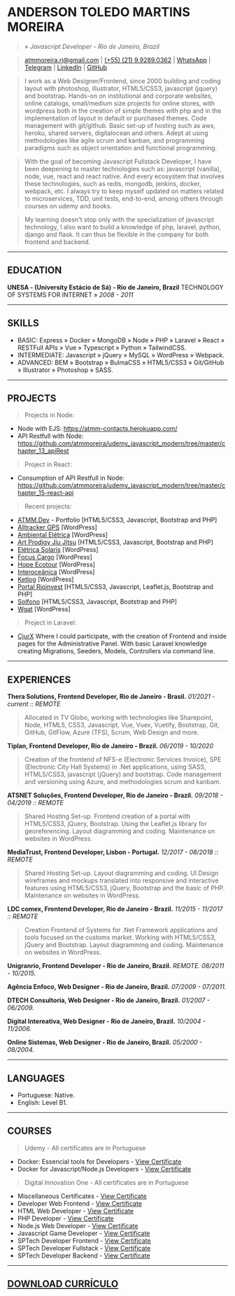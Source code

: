 # ANDERSON TOLEDO MARTINS MOREIRA
> » *Javascript Developer - Rio de Janeiro, Brazil*

> [atmmoreira.rj@gmail.com](mailto:atmmoreira.rj@gmail.com)
| [(+55) (21) 9.9289.0362](tel:+5521992890362)
| [WhatsApp](https://api.whatsapp.com/send?phone=5521992890362)
| [Telegram](https://telegram.me/atmmoreira)
| [LinkedIn](http://br.linkedin.com/in/atmmoreira)
| [GitHub](https://github.com/atmmoreira)

> I work as a Web Designer/Frontend, since 2000 building and coding layout with photoshop, illustrator, HTML5/CSS3, javascript (jquery) and bootstrap. Hands-on on institutional and corporate websites, online catalogs, small/medium size projects for online stores, with wordpress both in the creation of simple themes with php and in the implementation of layout in default or purchased themes. Code management with git/github. Basic set-up of hosting such as aws, heroku, shared servers, digitalocean and others. Adept at using methodologies like agile scrum and kanban, and programming paradigms such as object orientation and functional programming.

> With the goal of becoming Javascript Fullstack Developer, I have been deepening to master technologies such as: javascript (vanilla), node, vue, react and react native. And every ecosystem that involves these technologies, such as redis, mongodb, jenkins, docker, webpack, etc. I always try to keep myself updated on matters related to microservices, TDD, unit tests, end-to-end, among others through courses on udemy and books.

> My learning doesn't stop only with the specialization of javascript technology, I also want to build a knowledge of php, laravel, python, django and flask. It can thus be flexible in the company for both frontend and backend.

----

## EDUCATION
**UNESA - (University Estácio de Sá) - Rio de Janeiro, Brazil**
TECHNOLOGY OF SYSTEMS FOR INTERNET » *2008 - 2011*

----

## SKILLS
- BASIC: Express » Docker » MongoDB » Node » PHP » Laravel » React » RESTFull APIs » Vue » Typescript » Python » TailwindCSS.
- INTERMEDIATE: Javascript » jQuery » MySQL » WordPress » Webpack.
- ADVANCED: BEM » Bootstrap » BulmaCSS » HTML5/CSS3 » Git/GitHub » Illustrator » Photoshop » SASS.

----

## PROJECTS
> Projects in Node:
- Node with EJS: https://atmm-contacts.herokuapp.com/
- API Restfull with Node: https://github.com/atmmoreira/udemy_javascript_modern/tree/master/chapter_13_apiRest

> Project in React:
- Consumption of API Restfull in Node: https://github.com/atmmoreira/udemy_javascript_modern/tree/master/chapter_15-react-api

> Recent projects:
- [ATMM.Dev](https://www.atmm.dev) - Portfolio [HTML5/CSS3, Javascript, Bootstrap and PHP]
- [Alltracker GPS](http://www.alltrackergps.com.br) [WordPress]
- [Ambiental Elétrica](http://www.ambientaleletrica.com.br) [WordPress]
- [Art Prodigy Jiu Jitsu](http://artprodigyjiujitsu.com.br/) [HTML5/CSS3, Javascript, Bootstrap and PHP]
- [Elétrica Solaris](http://www.eletricasolaris.com.br) [WordPress]
- [Focus Cargo](http://www.focuscargo.com) [WordPress]
- [Hope Ecotour](http://www.hopeecotour.com.br) [WordPress]
- [Interoceânica](http://www.interoceanica.com.br) [WordPress]
- [Ketlog](http://www.ketlog.com.br) [WordPress]
- [Portal Rioinvest](http://www.rioinvest.rj.gov.br) [HTML5/CSS3, Javascript, Leaflet.js, Bootstrap and PHP]
- [Solfono](http://www.solfono.com.br) [HTML5/CSS3, Javascript, Bootstrap and PHP]
- [Wgat](http://www.wgat.com.br) [WordPress]

> Project in Laravel:
- [CjurX](http://www.cjurx.com.br) Where I could participate, with the creation of Frontend and inside pages for the Administrative Panel. With basic Laravel knowledge creating Migrations, Seeders, Models, Controllers via command line.

----

## EXPERIENCES

**Thera Solutions, Frontend Developer, Rio de Janeiro - Brasil.**
*01/2021 - current :: REMOTE*
> Allocated in TV Globo, working with technologies like Sharepoint, Node, HTML5, CSS3, Javascript, Vue, Vuex, Vuetify, Bootstrap, Git, GitHub, GitFlow, Azure (TFS), Scrum, Web Design and more.

**Tiplan, Frontend Developer, Rio de Janeiro - Brazil.**
*06/2019 - 10/2020*
> Creation of the frontend of NFS-e (Electronic Services Invoice), SPE (Electronic City Hall Systems) in .Net applications, using SASS, HTML5/CSS3, javascript (jQuery) and bootstrap. Code management and versioning using Azure, and methodologies scrum and kanbam.

**ATSNET Soluções, Frontend Developer, Rio de Janeiro - Brazil.**
*09/2018 - 04/2019 :: REMOTE*
> Shared Hosting Set-up. Frontend creation of a portal with HTML5/CSS3, jQuery, Bootstrap. Using the Leaflet.js library for georeferencing. Layout diagramming and coding. Maintenance on websites in WordPress.

**MediaTrust, Frontend Developer, Lisbon - Portugal.**
*12/2017 - 08/2018 :: REMOTE*
> Shared Hosting Set-up. Layout diagramming and coding. UI Design wireframes and mockups translated into responsive and interactive features using HTML5/CSS3, jQuery, Bootstrap and the basic of PHP. Maintenance on websites in WordPress.

**LDC comex, Frontend Developer, Rio de Janeiro - Brazil.**
*11/2015 - 11/2017 :: REMOTE*
> Creation Frontend of Systems for .Net Framework applications and tools focused on the customs market. Working with HTML5/CSS3, jQuery and Bootstrap. Layout diagramming and coding. Maintenance on websites in WordPress.

**Unigranrio, Frontend Developer - Rio de Janeiro, Brazil.**
*REMOTE. 08/2011 - 10/2015.*

**Agência Enfoco, Web Designer - Rio de Janeiro, Brazil.**
*07/2009 - 07/2011.*

**DTECH Consultoria, Web Designer - Rio de Janeiro, Brazil.**
*01/2007 - 06/2009.*

**Digital Intereativa, Web Designer - Rio de Janeiro, Brazil.**
*10/2004 - 11/2006.*

**Online Sistemas, Web Designer - Rio de Janeiro, Brazil.**
*05/2000 - 08/2004.*

----

## LANGUAGES
- Portuguese: Native.
- English: Level B1.

----

## COURSES
> Udemy - All certificates are in Portuguese
- Docker: Essencial tools for Developers - [View Certificate](https://bit.ly/2JUzZ6i)
- Docker for Javascript/Node.js Developers - [View Certificate](https://bit.ly/3mb8SRm)

> Digital Innovation One - All certificates are in Portuguese
- Miscellaneous Certificates - [View Certificate](https://bit.ly/378WU6L)
- Developer Web Frontend - [View Certificate](https://bit.ly/3qLNy8L)
- HTML Web Developer - [View Certificate](https://bit.ly/33ZIjbG)
- PHP Developer - [View Certificate](http://bit.ly/3muyIzZ)
- Node.js Web Developer - [View Certificate](http://bit.ly/2WyI4jF)
- Javascript Game Developer - [View Certificate](http://bit.ly/2WAcoL2)
- SPTech Developer Frontend - [View Certificate](https://bit.ly/377BUwV)
- SPTech Developer Fullstack - [View Certificate](https://bit.ly/37a99Qm)
- SPTech Developer Backend - [View Certificate](http://bit.ly/3nwsVv5)

----

## [DOWNLOAD CURRÍCULO](docs/andersontoledo-en.pdf)
